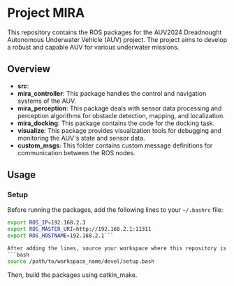 # Project MIRA

This repository contains the ROS packages for the AUV2024 Dreadnought Autonomous Underwater Vehicle (AUV) project. The project aims to develop a robust and capable AUV for various underwater missions.

## Overview

- **src**:
 - **mira_controller**: This package handles the control and navigation systems of the AUV.
 - **mira_perception**: This package deals with sensor data processing and perception algorithms for obstacle detection, mapping, and localization.
 - **mira_docking**: This package contains the code for the docking task.
 - **visualize**: This package provides visualization tools for debugging and monitoring the AUV's state and sensor data.
 - **custom_msgs**: This folder contains custom message definitions for communication between the ROS nodes.

## Usage

### Setup

Before running the packages, add the following lines to your `~/.bashrc` file:

```bash
export ROS_IP=192.168.2.3
export ROS_MASTER_URI=http://192.168.2.1:11311
export ROS_HOSTNAME=192.168.2.1```

After adding the lines, source your workspace where this repository is cloned:
```bash
source /path/to/workspace_name/devel/setup.bash
```

Then, build the packages using catkin_make.

